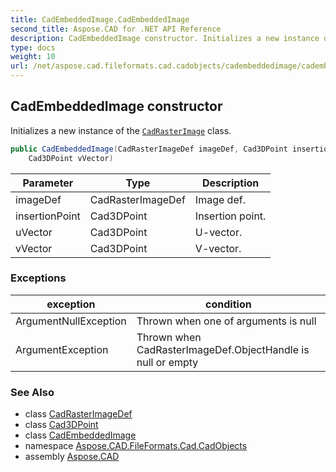 ```yaml
---
title: CadEmbeddedImage.CadEmbeddedImage
second_title: Aspose.CAD for .NET API Reference
description: CadEmbeddedImage constructor. Initializes a new instance of the CadRasterImage class
type: docs
weight: 10
url: /net/aspose.cad.fileformats.cad.cadobjects/cadembeddedimage/cadembeddedimage/
---
```

## CadEmbeddedImage constructor

Initializes a new instance of the [`CadRasterImage`](../../cadrasterimage/) class.

```csharp
public CadEmbeddedImage(CadRasterImageDef imageDef, Cad3DPoint insertionPoint, Cad3DPoint uVector, 
    Cad3DPoint vVector)
```

| Parameter | Type | Description |
| --- | --- | --- |
| imageDef | CadRasterImageDef | Image def. |
| insertionPoint | Cad3DPoint | Insertion point. |
| uVector | Cad3DPoint | U-vector. |
| vVector | Cad3DPoint | V-vector. |

### Exceptions

| exception | condition |
| --- | --- |
| ArgumentNullException | Thrown when one of arguments is null |
| ArgumentException | Thrown when CadRasterImageDef.ObjectHandle is null or empty |

### See Also

* class [CadRasterImageDef](../../cadrasterimagedef/)
* class [Cad3DPoint](../../cad3dpoint/)
* class [CadEmbeddedImage](../)
* namespace [Aspose.CAD.FileFormats.Cad.CadObjects](../../../aspose.cad.fileformats.cad.cadobjects/)
* assembly [Aspose.CAD](../../../)


